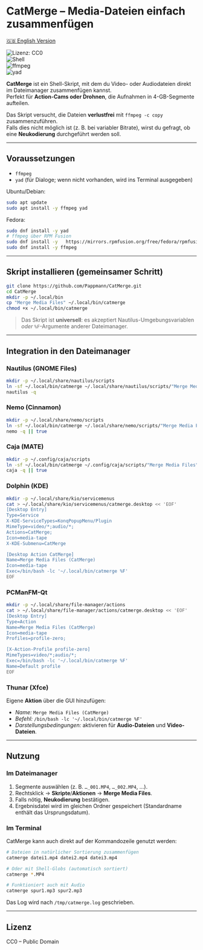 # CatMerge – Media-Dateien einfach zusammenfügen

[🇬🇧 English Version](README.md)

![Lizenz: CC0](https://img.shields.io/badge/Lizenz-CC0-lightgrey.svg)  
![Shell](https://img.shields.io/badge/Geschrieben%20in-Bash-4EAA25.svg?logo=gnu-bash&logoColor=white)  
![ffmpeg](https://img.shields.io/badge/Nutzt-ffmpeg-blue.svg)  
![yad](https://img.shields.io/badge/GUI-yad-purple.svg)

**CatMerge** ist ein Shell-Skript, mit dem du Video- oder Audiodateien direkt im Dateimanager zusammenfügen kannst.  
Perfekt für **Action-Cams oder Drohnen**, die Aufnahmen in 4-GB-Segmente aufteilen.

Das Skript versucht, die Dateien **verlustfrei** mit `ffmpeg -c copy` zusammenzuführen.  
Falls dies nicht möglich ist (z. B. bei variabler Bitrate), wirst du gefragt, ob eine **Neukodierung** durchgeführt werden soll.

---

## Voraussetzungen

- `ffmpeg`
- `yad` (für Dialoge; wenn nicht vorhanden, wird ins Terminal ausgegeben)

Ubuntu/Debian:
```bash
sudo apt update
sudo apt install -y ffmpeg yad
```

Fedora:
```bash
sudo dnf install -y yad
# ffmpeg über RPM Fusion
sudo dnf install -y   https://mirrors.rpmfusion.org/free/fedora/rpmfusion-free-release-$(rpm -E %fedora).noarch.rpm
sudo dnf install -y ffmpeg
```

---

## Skript installieren (gemeinsamer Schritt)

```bash
git clone https://github.com/Pappmann/CatMerge.git
cd CatMerge
mkdir -p ~/.local/bin
cp "Merge Media Files" ~/.local/bin/catmerge
chmod +x ~/.local/bin/catmerge
```

> Das Skript ist **universell**: es akzeptiert Nautilus-Umgebungsvariablen *oder* `%F`-Argumente anderer Dateimanager.

---

## Integration in den Dateimanager

### Nautilus (GNOME Files)
```bash
mkdir -p ~/.local/share/nautilus/scripts
ln -sf ~/.local/bin/catmerge ~/.local/share/nautilus/scripts/"Merge Media Files"
nautilus -q
```

### Nemo (Cinnamon)
```bash
mkdir -p ~/.local/share/nemo/scripts
ln -sf ~/.local/bin/catmerge ~/.local/share/nemo/scripts/"Merge Media Files"
nemo -q || true
```

### Caja (MATE)
```bash
mkdir -p ~/.config/caja/scripts
ln -sf ~/.local/bin/catmerge ~/.config/caja/scripts/"Merge Media Files"
caja -q || true
```

### Dolphin (KDE)
```bash
mkdir -p ~/.local/share/kio/servicemenus
cat > ~/.local/share/kio/servicemenus/catmerge.desktop << 'EOF'
[Desktop Entry]
Type=Service
X-KDE-ServiceTypes=KonqPopupMenu/Plugin
MimeType=video/*;audio/*;
Actions=CatMerge;
Icon=media-tape
X-KDE-Submenu=CatMerge

[Desktop Action CatMerge]
Name=Merge Media Files (CatMerge)
Icon=media-tape
Exec=/bin/bash -lc '~/.local/bin/catmerge %F'
EOF
```

### PCManFM-Qt
```bash
mkdir -p ~/.local/share/file-manager/actions
cat > ~/.local/share/file-manager/actions/catmerge.desktop << 'EOF'
[Desktop Entry]
Type=Action
Name=Merge Media Files (CatMerge)
Icon=media-tape
Profiles=profile-zero;

[X-Action-Profile profile-zero]
MimeTypes=video/*;audio/*;
Exec=/bin/bash -lc '~/.local/bin/catmerge %F'
Name=Default profile
EOF
```

### Thunar (Xfce)
Eigene **Aktion** über die GUI hinzufügen:  
- *Name:* `Merge Media Files (CatMerge)`  
- *Befehl:* `/bin/bash -lc '~/.local/bin/catmerge %F'`  
- *Darstellungsbedingungen:* aktivieren für **Audio-Dateien** und **Video-Dateien**.

---

## Nutzung

### Im Dateimanager
1. Segmente auswählen (z. B. `…_001.MP4`, `…_002.MP4`, …).  
2. Rechtsklick → **Skripte**/**Aktionen** → **Merge Media Files**.  
3. Falls nötig, **Neukodierung** bestätigen.  
4. Ergebnisdatei wird im gleichen Ordner gespeichert (Standardname enthält das Ursprungsdatum).

### Im Terminal
CatMerge kann auch direkt auf der Kommandozeile genutzt werden:

```bash
# Dateien in natürlicher Sortierung zusammenfügen
catmerge datei1.mp4 datei2.mp4 datei3.mp4

# Oder mit Shell-Globs (automatisch sortiert)
catmerge *.MP4

# Funktioniert auch mit Audio
catmerge spur1.mp3 spur2.mp3
```

Das Log wird nach `/tmp/catmerge.log` geschrieben.

---

## Lizenz

CC0 – Public Domain
